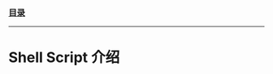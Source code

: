 ### [目录](https://github.com/Letitmiss/Linux-learning/blob/master/README.md)

-----
# Shell Script 介绍
